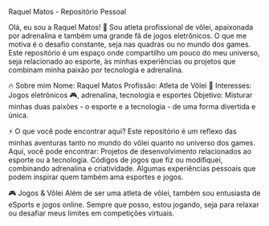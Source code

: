 Raquel Matos - Repositório Pessoal

Olá, eu sou a Raquel Matos! 👋
Sou atleta profissional de vôlei, apaixonada por adrenalina e também uma grande fã de jogos eletrônicos. O que me motiva é o desafio constante, seja nas quadras ou no mundo dos games. Este repositório é um espaço onde compartilho um pouco do meu universo, seja relacionado ao esporte, às minhas experiências ou projetos que combinam minha paixão por tecnologia e adrenalina.

🔥 Sobre mim
Nome: Raquel Matos
Profissão: Atleta de Vôlei 🏐
Interesses: Jogos eletrônicos 🎮, adrenalina, tecnologia e esportes
Objetivo: Misturar minhas duas paixões - o esporte e a tecnologia - de uma forma divertida e única.

⚡️ O que você pode encontrar aqui?
Este repositório é um reflexo das minhas aventuras tanto no mundo do vôlei quanto no universo dos games. Aqui, você pode encontrar:
Projetos de desenvolvimento relacionados ao esporte ou à tecnologia.
Códigos de jogos que fiz ou modifiquei, combinando adrenalina e criatividade.
Algumas experiências pessoais que podem inspirar quem também ama esportes e jogos.

🎮 Jogos & Vôlei
Além de ser uma atleta de vôlei, também sou entusiasta de eSports e jogos online. Sempre que posso, estou jogando, seja para relaxar ou desafiar meus limites em competições virtuais.


